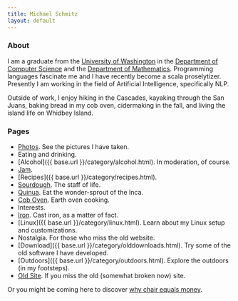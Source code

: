 ```yaml
---
title: Michael Schmitz
layout: default
---
```


### About

I am a graduate from the [University of Washington](http://www.washington.edu/)
in the [Department of Computer Science](http://cs.washington.edu/) and the
[Department of Mathematics](http://math.washington.edu/). Programming languages
fascinate me and I have recently become a scala proselytizer.  Presently I am
working in the field of Artificial Intelligence, specifically NLP.

Outside of work, I enjoy hiking in the Cascades, kayaking through the San
Juans, baking bread in my cob oven, cidermaking in the fall, and living
the island life on Whidbey Island.

### Pages

*  [Photos](http://server.schmitztech.com/photo). See the pictures I have taken.
*  Eating and drinking.
 *  [Alcohol]({{ base.url }}/category/alcohol.html). In moderation, of course.
 *  [Jam](/food/jam.html).
 *  [Recipes]({{ base.url }}/category/recipes.html).
 *  [Sourdough](/food/sourdough.html). The staff of life.
 *  [Quinua](/food/quinua.html). Eat the wonder-sprout of the Inca.
 *  [Cob Oven](/food/cob.html). Earth oven cooking.
*  Interests.
 *  [Iron](/pages/castiron.html). Cast iron, as a matter of fact.
 *  [Linux]({{ base.url }}/category/linux.html). Learn about my Linux setup and customizations.
* Nostalgia. For those who miss the old website.
 *  [Download]({{ base.url }}/category/olddownloads.html). Try some of the old software I have developed.
 *  [Outdoors]({{ base.url }}/category/outdoors.html). Explore the outdoors (in my footsteps).
 *  [Old Site](http://www.schmitztech.com/nostalgia).  If you miss the old (somewhat broken now) site.

Or you might be coming here to discover [why chair equals money](pages/chaireqmoney.html).
